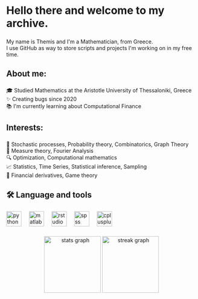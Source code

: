 <h1 align="left">Hello there and welcome to my archive.</h1>

###

<p align="left">My name is Themis and I'm a Mathematician, from Greece. <br>I use GitHub as way to store scripts and projects I'm working on in my free time.</p>

###

<h2 align="left">About me:</h2>

###

<p align="left">🎓 Studied Mathematics at the Aristotle University of Thessaloniki, Greece<br>✨ Creating bugs since 2020<br>📚 I'm currently learning about Computational Finance</p>

###

<h2 align="left">Interests:</h2>

###

<p align="left">🎲 Stochastic processes, Probability theory, Combinatorics, Graph Theory<br>📝 Measure theory, Fourier Analysis<br>🔍 Optimization, Computational mathematics<br>📈 Statistics, Time Series, Statistical inference, Sampling<br>💸 Financial derivatives, Game theory</p>

###

<h2 align="left">🛠 Language and tools</h2>

###

<div align="left">
  <img src="https://cdn.jsdelivr.net/gh/devicons/devicon/icons/python/python-original.svg" height="40" alt="python logo"  />
  <img width="12" />
  <img src="https://cdn.jsdelivr.net/gh/devicons/devicon/icons/matlab/matlab-original.svg" height="40" alt="matlab logo"  />
  <img width="12" />
  <img src="https://cdn.jsdelivr.net/gh/devicons/devicon/icons/rstudio/rstudio-original.svg" height="40" alt="rstudio logo"  />
  <img width="12" />
  <img src="https://cdn.jsdelivr.net/gh/devicons/devicon/icons/spss/spss-original.svg" height="40" alt="spss logo"  />
  <img width="12" />
  <img src="https://cdn.jsdelivr.net/gh/devicons/devicon/icons/cplusplus/cplusplus-original.svg" height="40" alt="cplusplus logo"  />
</div>

###

<div align="center">
  <img src="https://github-readme-stats.vercel.app/api?username=Re-Tiper&hide_title=true&hide_rank=false&show_icons=true&include_all_commits=true&count_private=true&disable_animations=false&theme=dark&locale=en&hide_border=false&order=1" height="150" alt="stats graph"  />
  <img src="https://streak-stats.demolab.com?user=Re-Tiper&locale=en&mode=daily&theme=dark&hide_border=false&border_radius=5&order=3" height="150" alt="streak graph"  />
</div>

###
